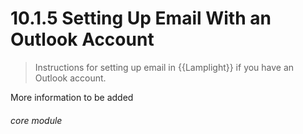 #    10.1.5 Setting Up Email With an Outlook Account

>Instructions for setting up email in {{Lamplight}} if you have an Outlook account.


More information to be added


###### core module
